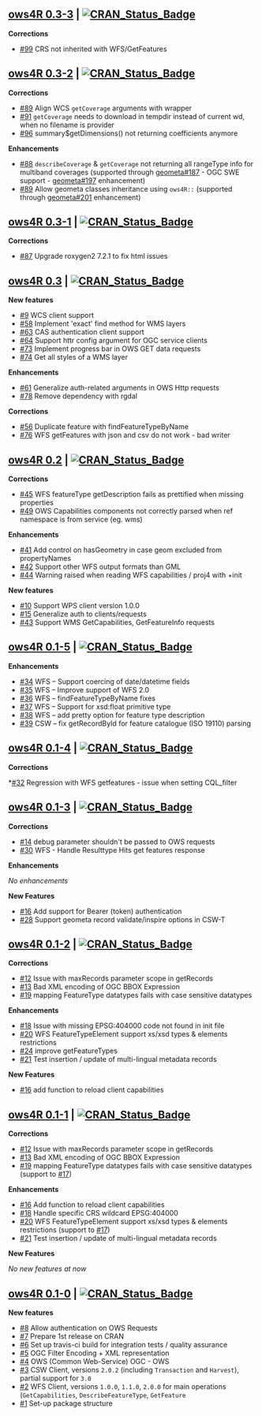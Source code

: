 ## [ows4R 0.3-3](https://github.com/eblondel/ows4R) | [![CRAN_Status_Badge](https://img.shields.io/badge/CRAN-published-blue.svg)](https://github.com/eblondel/ows4R)

**Corrections**

- [#99](https://github.com/eblondel/ows4R/issues/99) CRS not inherited with WFS/GetFeatures

## [ows4R 0.3-2](https://github.com/eblondel/ows4R) | [![CRAN_Status_Badge](https://img.shields.io/badge/CRAN-published-blue.svg)](https://github.com/eblondel/ows4R)

**Corrections**

- [#89](https://github.com/eblondel/ows4R/commit/23f606c74da0f87f1043ffa8d5193dd634da4e37) Align WCS `getCoverage` arguments with wrapper
- [#91](https://github.com/eblondel/ows4R/issues/91) `getCoverage` needs to download in tempdir instead of current wd, when no filename is provider
- [#96](https://github.com/eblondel/ows4R/issues/96) summary$getDimensions() not returning coefficients anymore

**Enhancements**

- [#88](https://github.com/eblondel/ows4R/issues/88) `describeCoverage` & `getCoverage` not returning all rangeType info for multiband coverages (supported through [geometa#187](https://github.com/eblondel/geometa/issues/187) - OGC SWE support -  [geometa#197](https://github.com/eblondel/geometa/issues/197) enhancement)
- [#89](https://github.com/eblondel/ows4R/issues/89) Allow geometa classes inheritance using `ows4R::` (supported through [geometa#201](https://github.com/eblondel/geometa/issues/201) enhancement)

## [ows4R 0.3-1](https://cran.r-project.org/package=ows4R) | [![CRAN_Status_Badge](https://img.shields.io/badge/CRAN-published-blue.svg)](https://cran.r-project.org/package=ows4R)

**Corrections**

- [#87](https://github.com/eblondel/ows4R/issues/87) Upgrade roxygen2 7.2.1 to fix html issues

## [ows4R 0.3](https://cran.r-project.org/src/contrib/Archive/ows4R/ows4R_0.3.tar.gz) | [![CRAN_Status_Badge](https://img.shields.io/badge/CRAN-published-blue.svg)](https://cran.r-project.org/src/contrib/Archive/ows4R/ows4R_0.3.tar.gz)


**New features**

- [#9](https://github.com/eblondel/ows4R/issues/9) WCS client support
- [#58](https://github.com/eblondel/ows4R/issues/58) Implement 'exact' find method for WMS layers
- [#63](https://github.com/eblondel/ows4R/issues/63) CAS authentication client support
- [#64](https://github.com/eblondel/ows4R/issues/64) Support httr config argument for OGC service clients
- [#73](https://github.com/eblondel/ows4R/issues/73) Implement progress bar in OWS GET data requests
- [#74](https://github.com/eblondel/ows4R/issues/74) Get all styles of a WMS layer

**Enhancements**

- [#61](https://github.com/eblondel/ows4R/issues/61) Generalize auth-related arguments in OWS Http requests
- [#78](https://github.com/eblondel/ows4R/issues/78) Remove dependency with rgdal

**Corrections**

- [#56](https://github.com/eblondel/ows4R/issues/56) Duplicate feature with findFeatureTypeByName
- [#76](https://github.com/eblondel/ows4R/issues/76) WFS getFeatures with json and csv do not work - bad writer

## [ows4R 0.2](https://cran.r-project.org/src/contrib/Archive/ows4R/ows4R_0.2.tar.gz) | [![CRAN_Status_Badge](https://img.shields.io/badge/CRAN-published-blue.svg)](https://cran.r-project.org/src/contrib/Archive/ows4R/ows4R_0.2.tar.gz)

**Corrections**

- [#45](https://github.com/eblondel/ows4R/issues/45) WFS featureType getDescription fails as prettified when missing properties
- [#49](https://github.com/eblondel/ows4R/issues/49) OWS Capabilities components not correctly parsed when ref namespace is from service (eg. wms)

**Enhancements**

- [#41](https://github.com/eblondel/ows4R/issues/41) Add control on hasGeometry in case geom excluded from propertyNames
- [#42](https://github.com/eblondel/ows4R/issues/42) Support other WFS output formats than GML
- [#44](https://github.com/eblondel/ows4R/issues/44) Warning raised when reading WFS capabilities / proj4 with +init

**New features**

- [#10](https://github.com/eblondel/ows4R/issues/10) Support WPS client version 1.0.0
- [#15](https://github.com/eblondel/ows4R/issues/15) Generalize auth to clients/requests
- [#43](https://github.com/eblondel/ows4R/issues/43) Support WMS GetCapabilities, GetFeatureInfo requests

## [ows4R 0.1-5](https://cran.r-project.org/src/contrib/Archive/ows4R/ows4R_0.1-5.tar.gz) | [![CRAN_Status_Badge](https://img.shields.io/badge/CRAN-published-blue.svg)](https://cran.r-project.org/src/contrib/Archive/ows4R/ows4R_0.1-5.tar.gz)

**Enhancements**

* [#34](https://github.com/eblondel/ows4R/issues/34) WFS – Support coercing of date/datetime fields
* [#35](https://github.com/eblondel/ows4R/issues/35) WFS – Improve support of WFS 2.0
* [#36](https://github.com/eblondel/ows4R/issues/36) WFS – findFeatureTypeByName fixes
* [#37](https://github.com/eblondel/ows4R/issues/37) WFS – Support for xsd:float primitive type
* [#38](https://github.com/eblondel/ows4R/issues/38) WFS – add pretty option for feature type description
* [#39](https://github.com/eblondel/ows4R/issues/39) CSW – fix getRecordById for feature catalogue (ISO 19110) parsing

## [ows4R 0.1-4](https://cran.r-project.org/src/contrib/Archive/ows4R/ows4R_0.1-4.tar.gz) | [![CRAN_Status_Badge](https://img.shields.io/badge/CRAN-published-blue.svg)](https://cran.r-project.org/src/contrib/Archive/ows4R/ows4R_0.1-4.tar.gz)

**Corrections**

*[#32](https://github.com/eblondel/ows4R/issues/32) Regression with WFS getfeatures - issue when setting CQL_filter

## [ows4R 0.1-3](https://cran.r-project.org/src/contrib/Archive/ows4R/ows4R_0.1-3.tar.gz) | [![CRAN_Status_Badge](https://img.shields.io/badge/CRAN-published-blue.svg)](https://cran.r-project.org/src/contrib/Archive/ows4R/ows4R_0.1-3.tar.gz)

**Corrections**

* [#14](https://github.com/eblondel/ows4R/issues/14) debug parameter shouldn't be passed to OWS requests
* [#30](https://github.com/eblondel/ows4R/issues/30) WFS - Handle Resulttype Hits get features response

**Enhancements**

_No enhancements_

**New Features**

* [#16](https://github.com/eblondel/ows4R/issues/26) Add support for Bearer (token) authentication
* [#28](https://github.com/eblondel/ows4R/issues/28) Support geometa record validate/inspire options in CSW-T

## [ows4R 0.1-2](https://cran.r-project.org/src/contrib/Archive/ows4R/ows4R_0.1-2.tar.gz) | [![CRAN_Status_Badge](https://img.shields.io/badge/CRAN-published-blue.svg)](https://cran.r-project.org/src/contrib/Archive/ows4R/ows4R_0.1-2.tar.gz)

**Corrections**

* [#12](https://github.com/eblondel/ows4R/issues/12) Issue with maxRecords parameter scope in getRecords 
* [#13](https://github.com/eblondel/ows4R/issues/13) Bad XML encoding of OGC BBOX Expression
* [#19](https://github.com/eblondel/ows4R/issues/19) mapping FeatureType datatypes fails with case sensitive datatypes

**Enhancements**

* [#18](https://github.com/eblondel/ows4R/issues/18) Issue with missing EPSG:404000 code not found in init file
* [#20](https://github.com/eblondel/ows4R/issues/20) WFS FeatureTypeElement support xs/xsd types & elements restrictions
* [#24](https://github.com/eblondel/ows4R/issues/24) improve getFeatureTypes
* [#21](https://github.com/eblondel/ows4R/issues/21) Test insertion / update of multi-lingual metadata records

**New Features**

* [#16](https://github.com/eblondel/ows4R/issues/16) add function to reload client capabilities

## [ows4R 0.1-1](https://cran.r-project.org/src/contrib/Archive/ows4R/ows4R_0.1-1.tar.gz) | [![CRAN_Status_Badge](https://img.shields.io/badge/CRAN-published-blue.svg)](https://cran.r-project.org/src/contrib/Archive/ows4R/ows4R_0.1-1.tar.gz)

**Corrections**

* [#12](https://github.com/eblondel/ows4R/issues/12) Issue with maxRecords parameter scope in getRecords
* [#13](https://github.com/eblondel/ows4R/issues/13) Bad XML encoding of OGC BBOX Expression
* [#19](https://github.com/eblondel/ows4R/issues/19) mapping FeatureType datatypes fails with case sensitive datatypes (support to [#17](https://github.com/eblondel/ows4R/issues/17))

**Enhancements**

* [#16](https://github.com/eblondel/ows4R/issues/16) Add function to reload client capabilities
* [#18](https://github.com/eblondel/ows4R/issues/18) Handle specific CRS wildcard EPSG:404000
* [#20](https://github.com/eblondel/ows4R/issues/20) WFS FeatureTypeElement support xs/xsd types & elements restrictions (support to [#17](https://github.com/eblondel/ows4R/issues/17))
* [#21](https://github.com/eblondel/ows4R/issues/21) Test insertion / update of multi-lingual metadata records


**New Features**

_No new features at now_

## [ows4R 0.1-0](https://cran.r-project.org/src/contrib/Archive/ows4R/ows4R_0.1-0.tar.gz) | [![CRAN_Status_Badge](https://img.shields.io/badge/CRAN-published-blue.svg)](https://cran.r-project.org/src/contrib/Archive/ows4R/ows4R_0.1-0.tar.gz)

**New features**
  
* [#8](https://github.com/eblondel/ows4R/issues/8) Allow authentication on OWS Requests
* [#7](https://github.com/eblondel/ows4R/issues/7) Prepare 1st release on CRAN
* [#6](https://github.com/eblondel/ows4R/issues/6) Set up travis-ci build for integration tests / quality assurance
* [#5](https://github.com/eblondel/ows4R/issues/5) OGC Filter Encoding + XML representation
* [#4](https://github.com/eblondel/ows4R/issues/4) OWS (Common Web-Service) OGC - OWS
* [#3](https://github.com/eblondel/ows4R/issues/3) CSW Client, versions ``2.0.2`` (including ``Transaction`` and ``Harvest``), partial support for ``3.0``
* [#2](https://github.com/eblondel/ows4R/issues/2) WFS Client, versions ``1.0.0``, ``1.1.0``, ``2.0.0`` for main operations (``GetCapabilities``, ``DescribeFeatureType``, ``GetFeature``
* [#1](https://github.com/eblondel/ows4R/issues/1) Set-up package structure

